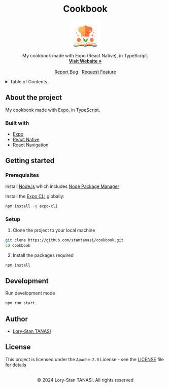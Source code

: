 <h1 align="center">Cookbook</h1>

<p align="center">
  <img src="./assets/icon.png" height="100px" />
  <br />
  My cookbook made with Expo (React Native), in TypeScript.
  <br />
  <a href="https://stantanasi.github.io/cookbook">
    <strong>Visit Website »</strong>
  </a>
  <br />
  <br />
  <a href="https://github.com/stantanasi/cookbook/issues">Report Bug</a>
  ·
  <a href="https://github.com/stantanasi/cookbook/issues">Request Feature</a>
</p>

<details>
  <summary>Table of Contents</summary>

- [About the project](#about-the-project)
  - [Built with](#built-with)
- [Getting started](#getting-started)
  - [Prerequisites](#prerequisites)
  - [Setup](#setup)
- [Development](#development)
- [Author](#author)
- [License](#license)
</details>

## About the project

My cookbook made with Expo, in TypeScript.

### Built with

- [Expo](https://expo.dev)
- [React Native](https://reactnative.dev)
- [React Navigation](https://reactnavigation.org)


## Getting started

### Prerequisites

Install [Node.js](https://nodejs.org) which includes [Node Package Manager](https://www.npmjs.com/get-npm)

Install the [Expo CLI](https://www.npmjs.com/package/expo-cli) globally:
```bash
npm install -g expo-cli
```

### Setup

1. Clone the project to your local machine

```bash
git clone https://github.com/stantanasi/cookbook.git
cd cookbook
```

2. Install the packages required

```bash
npm install
```

## Development

Run development mode

```bash
npm run start
```

## Author

- [Lory-Stan TANASI](https://github.com/stantanasi)

## License

This project is licensed under the `Apache-2.0` License - see the [LICENSE](LICENSE) file for details

<p align="center">
  <br />
  © 2024 Lory-Stan TANASI. All rights reserved
</p>
